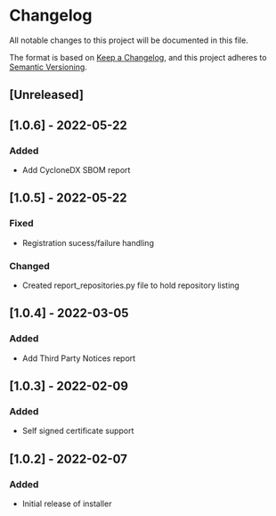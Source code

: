 # Changelog
All notable changes to this project will be documented in this file.

The format is based on [Keep a Changelog](https://keepachangelog.com/en/1.0.0/),
and this project adheres to [Semantic Versioning](https://semver.org/spec/v2.0.0.html).

## [Unreleased]

## [1.0.6] - 2022-05-22
### Added
- Add CycloneDX SBOM report

## [1.0.5] - 2022-05-22
### Fixed
- Registration sucess/failure handling
### Changed
- Created report_repositories.py file to hold repository listing

## [1.0.4] - 2022-03-05
### Added
- Add Third Party Notices report

## [1.0.3] - 2022-02-09
### Added
- Self signed certificate support

## [1.0.2] - 2022-02-07
### Added
- Initial release of installer

